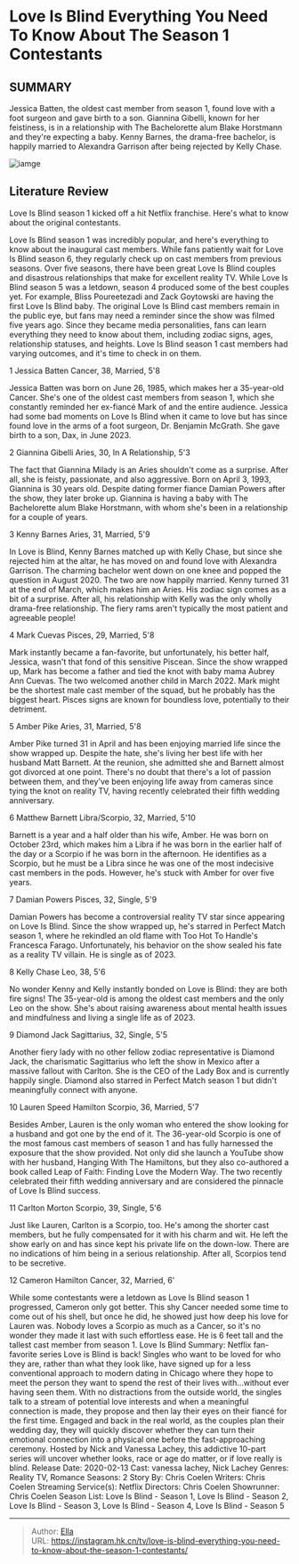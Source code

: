 # Love Is Blind Everything You Need To Know About The Season 1 Contestants


## SUMMARY 


 Jessica Batten, the oldest cast member from season 1, found love with a foot surgeon and gave birth to a son. 
 Giannina Gibelli, known for her feistiness, is in a relationship with The Bachelorette alum Blake Horstmann and they&#39;re expecting a baby. 
 Kenny Barnes, the drama-free bachelor, is happily married to Alexandra Garrison after being rejected by Kelly Chase. 

![iamge](https://static1.srcdn.com/wordpress/wp-content/uploads/2023/12/love-is-blind_-everything-you-need-to-know-about-the-season-1-contestants.jpg)

## Literature Review
Love Is Blind season 1 kicked off a hit Netflix franchise. Here&#39;s what to know about the original contestants.




Love Is Blind season 1 was incredibly popular, and here&#39;s everything to know about the inaugural cast members. While fans patiently wait for Love Is Blind season 6, they regularly check up on cast members from previous seasons. Over five seasons, there have been great Love Is Blind couples and disastrous relationships that make for excellent reality TV. While Love Is Blind season 5 was a letdown, season 4 produced some of the best couples yet. For example, Bliss Poureetezadi and Zack Goytowski are having the first Love Is Blind baby.
The original Love Is Blind cast members remain in the public eye, but fans may need a reminder since the show was filmed five years ago. Since they became media personalities, fans can learn everything they need to know about them, including zodiac signs, ages, relationship statuses, and heights. Love Is Blind season 1 cast members had varying outcomes, and it&#39;s time to check in on them.









 








 1  Jessica Batten 
Cancer, 38, Married, 5&#39;8
        

Jessica Batten was born on June 26, 1985, which makes her a 35-year-old Cancer. She&#39;s one of the oldest cast members from season 1, which she constantly reminded her ex-fiancé Mark of and the entire audience. Jessica had some bad moments on Love Is Blind when it came to love but has since found love in the arms of a foot surgeon, Dr. Benjamin McGrath. She gave birth to a son, Dax, in June 2023.





 2  Giannina Gibelli 
Aries, 30, In A Relationship, 5&#39;3


 







The fact that Giannina Milady is an Aries shouldn&#39;t come as a surprise. After all, she is feisty, passionate, and also aggressive. Born on April 3, 1993, Giannina is 30 years old. Despite dating former fiance Damian Powers after the show, they later broke up. Giannina is having a baby with The Bachelorette alum Blake Horstmann, with whom she&#39;s been in a relationship for a couple of years.





 3  Kenny Barnes 
Aries, 31, Married, 5&#39;9
        

In Love is Blind, Kenny Barnes matched up with Kelly Chase, but since she rejected him at the altar, he has moved on and found love with Alexandra Garrison. The charming bachelor went down on one knee and popped the question in August 2020. The two are now happily married.
Kenny turned 31 at the end of March, which makes him an Aries. His zodiac sign comes as a bit of a surprise. After all, his relationship with Kelly was the only wholly drama-free relationship. The fiery rams aren&#39;t typically the most patient and agreeable people!





 4  Mark Cuevas 
Pisces, 29, Married, 5&#39;8
        

Mark instantly became a fan-favorite, but unfortunately, his better half, Jessica, wasn&#39;t that fond of this sensitive Piscean. Since the show wrapped up, Mark has become a father and tied the knot with baby mama Aubrey Ann Cuevas. The two welcomed another child in March 2022. Mark might be the shortest male cast member of the squad, but he probably has the biggest heart. Pisces signs are known for boundless love, potentially to their detriment.





 5  Amber Pike 
Aries, 31, Married, 5&#39;8


 







Amber Pike turned 31 in April and has been enjoying married life since the show wrapped up. Despite the hate, she&#39;s living her best life with her husband Matt Barnett. At the reunion, she admitted she and Barnett almost got divorced at one point. There&#39;s no doubt that there&#39;s a lot of passion between them, and they&#39;ve been enjoying life away from cameras since tying the knot on reality TV, having recently celebrated their fifth wedding anniversary.





 6  Matthew Barnett 
Libra/Scorpio, 32, Married, 5&#39;10
        

Barnett is a year and a half older than his wife, Amber. He was born on October 23rd, which makes him a Libra if he was born in the earlier half of the day or a Scorpio if he was born in the afternoon. He identifies as a Scorpio, but he must be a Libra since he was one of the most indecisive cast members in the pods. However, he&#39;s stuck with Amber for over five years.





 7  Damian Powers 
Pisces, 32, Single, 5&#39;9


 







Damian Powers has become a controversial reality TV star since appearing on Love Is Blind. Since the show wrapped up, he&#39;s starred in Perfect Match season 1, where he rekindled an old flame with Too Hot To Handle&#39;s Francesca Farago. Unfortunately, his behavior on the show sealed his fate as a reality TV villain. He is single as of 2023.





 8  Kelly Chase 
Leo, 38, 5&#39;6
        

No wonder Kenny and Kelly instantly bonded on Love is Blind: they are both fire signs! The 35-year-old is among the oldest cast members and the only Leo on the show. She&#39;s about raising awareness about mental health issues and mindfulness and living a single life as of 2023.





 9  Diamond Jack 
Sagittarius, 32, Single, 5&#39;5
        

Another fiery lady with no other fellow zodiac representative is Diamond Jack, the charismatic Sagittarius who left the show in Mexico after a massive fallout with Carlton. She is the CEO of the Lady Box and is currently happily single. Diamond also starred in Perfect Match season 1 but didn&#39;t meaningfully connect with anyone.





 10  Lauren Speed Hamilton 
Scorpio, 36, Married, 5&#39;7
        

Besides Amber, Lauren is the only woman who entered the show looking for a husband and got one by the end of it. The 36-year-old Scorpio is one of the most famous cast members of season 1 and has fully harnessed the exposure that the show provided. Not only did she launch a YouTube show with her husband, Hanging With The Hamiltons, but they also co-authored a book called Leap of Faith: Finding Love the Modern Way. The two recently celebrated their fifth wedding anniversary and are considered the pinnacle of Love Is Blind success.





 11  Carlton Morton 
Scorpio, 39, Single, 5&#39;6
        

Just like Lauren, Carlton is a Scorpio, too. He&#39;s among the shorter cast members, but he fully compensated for it with his charm and wit. He left the show early on and has since kept his private life on the down-low. There are no indications of him being in a serious relationship. After all, Scorpios tend to be secretive.





 12  Cameron Hamilton 
Cancer, 32, Married, 6&#39;
        

While some contestants were a letdown as Love Is Blind season 1 progressed, Cameron only got better. This shy Cancer needed some time to come out of his shell, but once he did, he showed just how deep his love for Lauren was. Nobody loves a Scorpio as much as a Cancer, so it&#39;s no wonder they made it last with such effortless ease. He is 6 feet tall and the tallest cast member from season 1.
               Love Is Blind   Summary:   Netflix fan-favorite series Love is Blind is back! Singles who want to be loved for who they are, rather than what they look like, have signed up for a less conventional approach to modern dating in Chicago where they hope to meet the person they want to spend the rest of their lives with...without ever having seen them. With no distractions from the outside world, the singles talk to a stream of potential love interests and when a meaningful connection is made, they propose and then lay their eyes on their fiancé for the first time. Engaged and back in the real world, as the couples plan their wedding day, they will quickly discover whether they can turn their emotional connection into a physical one before the fast-approaching ceremony. Hosted by Nick and Vanessa Lachey, this addictive 10-part series will uncover whether looks, race or age do matter, or if love really is blind.    Release Date:   2020-02-13    Cast:   vanessa lachey, Nick Lachey    Genres:   Reality TV, Romance    Seasons:   2    Story By:   Chris Coelen    Writers:   Chris Coelen    Streaming Service(s):   Netflix    Directors:   Chris Coelen    Showrunner:   Chris Coelen    Season List:   Love Is Blind - Season 1, Love Is Blind - Season 2, Love Is Blind - Season 3, Love Is Blind - Season 4, Love Is Blind - Season 5      

---

> Author: [Ella](https://instagram.hk.cn/)  
> URL: https://instagram.hk.cn/tv/love-is-blind-everything-you-need-to-know-about-the-season-1-contestants/  


